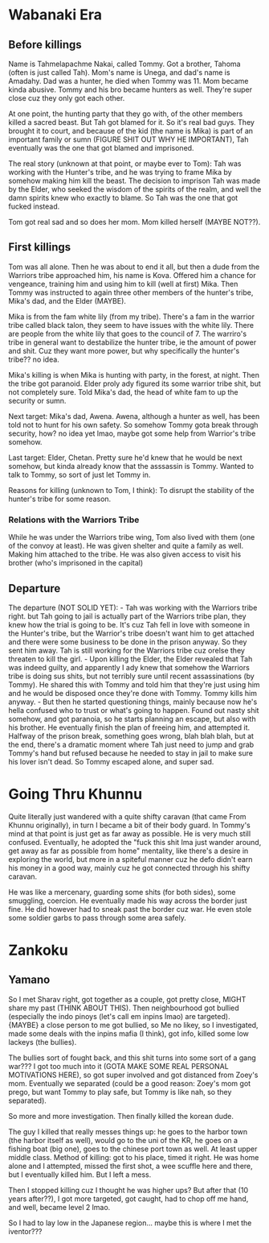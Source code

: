 # Wabanaki Era
## Before killings

Name is Tahmelapachme Nakai, called Tommy. Got a brother, Tahoma (often is just called Tah). Mom's name is Unega, and dad's name is Amadahy. Dad was a hunter, he died when Tommy was 11. Mom became kinda abusive. Tommy and his bro became hunters as well. They're super close cuz they only got each other.

At one point, the hunting party that they go with, of the other members killed a sacred beast. But Tah got blamed for it. So it's real bad guys. They brought it to court, and because of the kid (the name is Mika) is part of an important family or sumn (FIGURE SHIT OUT WHY HE IMPORTANT), Tah eventually was the one that got blamed and imprisoned.

The real story (unknown at that point, or maybe ever to Tom): Tah was working with the Hunter's tribe, and he was trying to frame Mika by somehow making him kill the beast. The decision to imprison Tah was made by the Elder, who seeked the wisdom of the spirits of the realm, and well the damn spirits knew who exactly to blame. So Tah was the one that got fucked instead.

Tom got real sad and so does her mom. Mom killed herself (MAYBE NOT??). 

## First killings

Tom was all alone. Then he was about to end it all, but then a dude from the Warriors tribe approached him, his name is Kova. Offered him a chance for vengeance, training him and using him to kill (well at first) Mika. Then Tommy was instructed to again three other members of the hunter's tribe, Mika's dad, and the Elder (MAYBE).

Mika is from the fam white lily (from my tribe). There's a fam in the warrior tribe called black talon, they seem to have issues with the white lily. There are people from the white lily that goes to the council of 7. The warriro's tribe in general want to destabilize the hunter tribe, ie the amount of power and shit. Cuz they want more power, but why specifically the hunter's tribe?? no idea.

Mika's killing is when Mika is hunting with party, in the forest, at night. Then the tribe got paranoid. Elder proly ady figured its some warrior tribe shit, but not completely sure. Told Mika's dad, the head of white fam to up the security or sumn.

Next target: Mika's dad, Awena. Awena, although a hunter as well, has been told not to hunt for his own safety. So somehow Tommy gota break through security, how? no idea yet lmao, maybe got some help from Warrior's tribe somehow.

Last target: Elder, Chetan. Pretty sure he'd knew that he would be next somehow, but kinda already know that the asssassin is Tommy. Wanted to talk to Tommy, so sort of just let Tommy in.

Reasons for killing (unknown to Tom, I think): To disrupt the stability of the hunter's tribe for some reason.

### Relations with the Warriors Tribe

While he was under the Warriors tribe wing, Tom also lived with them (one of the convoy at least). He was given shelter and quite a family as well. Making him attached to the tribe. He was also given access to visit his brother (who's imprisoned in the capital)
## Departure

The departure (NOT SOLID YET):
	- Tah was working with the Warriors tribe right. but Tah going to jail is actually part of the Warriors tribe plan, they knew how the trial is going to be. It's cuz Tah fell in love with someone in the Hunter's tribe, but the Warrior's tribe doesn't want him to get attached and there were some business to be done in the prison anyway. So they sent him away. Tah is still working for the Warriors tribe cuz orelse they threaten to kill the girl.
	- Upon killing the Elder, the Elder revealed that Tah was indeed guilty, and apparently I ady knew that somehow the Warriors tribe is doing sus shits, but not terribly sure until recent assassinations (by Tommy). He shared this with Tommy and told him that they're just using him and he would be disposed once they're done with Tommy. Tommy kills him anyway. 
	- But then he started questioning things, mainly because now he's hella confused who to trust or what's going to happen. Found out nasty shit somehow, and got paranoia, so he starts planning an escape, but also with his brother. He eventually finish the plan of freeing him, and attempted it. Halfway of the prison break, something goes wrong, blah blah blah, but at the end, there's a dramatic moment where Tah just need to jump and grab Tommy's hand but refused because he needed to stay in jail to make sure his lover isn't dead. So Tommy escaped alone, and super sad.
# Going Thru Khunnu

Quite literally just wandered with a quite shifty caravan (that came From Khunnu originally), in turn I became a bit of their body guard. In Tommy's mind at that point is just get as far away as possible. He is very much still confused. Eventually, he adopted the "fuck this shit Ima just wander around, get away as far as possible from home" mentality, like there's a desire in exploring the world, but more in a spiteful manner cuz he defo didn't earn his money in a good way, mainly cuz he got connected through his shifty caravan. 

He was like a mercenary, guarding some shits (for both sides), some smuggling, coercion. He eventually made his way across the border just fine. He did however had to sneak past the border cuz war. He even stole some soldier garbs to pass through some area safely.
# Zankoku

## Yamano


So I met Sharav right, got together as a couple, got pretty close, MIGHT share my past (THINK ABOUT THIS). Then neighbourhood got bullied (especially the indo pinoys (let's call em inpins lmao) are targeted). {MAYBE} a close person to me got bullied, so Me no likey, so I investigated, made some deals with the inpins mafia (I think), got info, killed some low lackeys (the bullies).

The bullies sort of fought back, and this shit turns into some sort of a gang war??? I got too much into it (GOTA MAKE SOME REAL PERSONAL MOTIVATIONS HERE), so got super involved and got distanced from Zoey's mom. Eventually we separated (could be a good reason: Zoey's mom got prego, but want Tommy to play safe, but Tommy is like nah, so they separated).

So more and more investigation. Then finally killed the korean dude.

The guy I killed that really messes things up: he goes to the harbor town (the harbor itself as well), would go to the uni of the KR, he goes on a fishing boat (big one), goes to the chinese port town as well. At least upper middle class. Method of killing: got to his place, timed it right. He was home alone and I attempted, missed the first shot, a wee scuffle here and there, but I eventually killed him. But I left a mess.

Then I stopped killing cuz I thought he was higher ups? But after that (10 years after??), I got more targeted, got caught, had to chop off me hand, and well, became level 2 lmao.

So I had to lay low in the Japanese region... maybe this is where I met the iventor???
